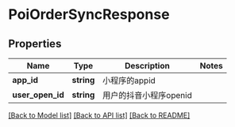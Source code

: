 # PoiOrderSyncResponse

## Properties
Name | Type | Description | Notes
------------ | ------------- | ------------- | -------------
**app_id** | **string** | 小程序的appid | 
**user_open_id** | **string** | 用户的抖音小程序openid | 

[[Back to Model list]](../../README.md#documentation-for-models) [[Back to API list]](../../README.md#documentation-for-api-endpoints) [[Back to README]](../../README.md)

